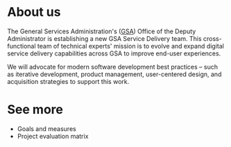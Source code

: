 # About us
The General Services Administration's ([GSA](https://www.gsa.gov/)) Office of the Deputy Administrator is establishing a new GSA Service Delivery team. This cross-functional team of technical experts' mission is to evolve and expand digital service delivery capabilities across GSA to improve end-user experiences.

We will advocate for modern software development best practices – such as iterative development, product management, user-centered design, and acquisition strategies to support this work.

# See more
- Goals and measures
- Project evaluation matrix
